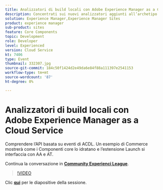 ```yaml
---
title: Analizzatori di build locali con Adobe Experience Manager as a Cloud Service
description: Concentrati sui nuovi analizzatori aggiunti all’archetipo dell’AEM, che consentono di riprodurre localmente le convalide che verranno eseguite all’interno delle pipeline di implementazione di Cloud Manager.
solution: Experience Manager,Experience Manager Sites
product: experience manager
sub-product: sites
feature: Core Components
topic: Development
role: Developer
level: Experienced
version: Cloud Service
kt: 7406
type: Event
thumbnail: 332307.jpg
source-git-commit: 184c50f1424d2e49da6e84f88a111397e2541153
workflow-type: tm+mt
source-wordcount: '87'
ht-degree: 0%

---
```



# Analizzatori di build locali con Adobe Experience Manager as a Cloud Service

Comprendere l’API basata su eventi di ACDL. Un esempio di Commerce mostrerà come i Componenti core lo idratano e l’estensione Launch si interfaccia con AA e AT.

Continua la conversazione in **[Community Experienci League](http://adobe.ly/36Yd3v6)**.

>[!VIDEO](https://video.tv.adobe.com/v/332307/?quality=12&learn=on&hidetitle=true)

Clic **[qui](/help/adobe-developers-live/assets/local-build-analyzers-aemcs.pdf)** per le diapositive della sessione.
